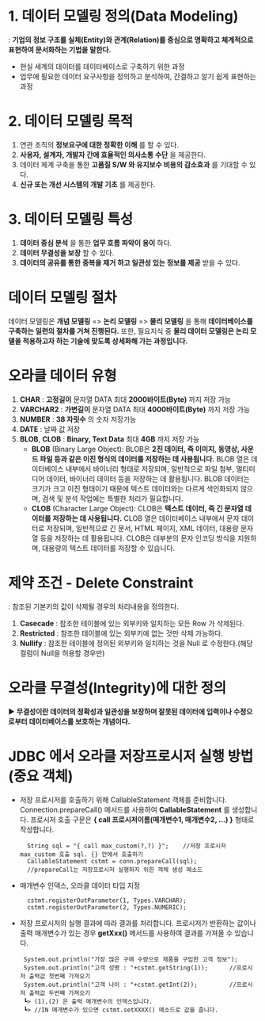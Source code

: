 # 1. 데이터 모델링 정의(Data Modeling)
: **기업의 정보 구조를 실체(Entity)와 관계(Relation)를 중심으로 명확하고 체계적으로 표현하여 문서화하는 기법을 말한다.** 
+ 현실 세계의 데이터를 데이터베이스로 구축하기 위한 과정
+ 업무에 필요한 데이터 요구사항을 정의하고 분석하여, 간결하고 알기 쉽게 표현하는 과정

# 2. 데이터 모델링 목적
1. 연관 조직의 **정보요구에 대한 정확한 이해** 를 할 수 있다.
2. **사용자, 설계자, 개발자 간에 효율적인 의사소통 수단** 을 제공한다.
3. 데이터 체계 구축을 통한 **고품질 S/W 와 유지보수 비용의 감소효과** 를 기대할 수 있다.
4. **신규 또는 개선 시스템의 개발 기초** 를 제공한다.

# 3. 데이터 모델링 특성
1. **데이터 중심 분석** 을 통한 **업무 흐름 파악이 용이** 하다.
2. **데이터 무결성을 보장** 할 수 있다.
3. **데이터의 공유를 통한 중복을 제거 하고 일관성 있는 정보를 제공** 받을 수 있다.

# 데이터 모델링 절차
데이터 모델링은 **개념 모델링** => **논리 모델링** => **물리 모델링** 을 통해 **데이터베이스를 구축하는 일련의 절차를 거쳐 진행된다.** 또한, 필요지식 중 **물리 데이터 모델링은 논리 모델을 적용하고자 하는 기술에 맞도록 상세화해 가는 과정입니다.**

# 오라클 데이터 유형
1. **CHAR** : **고정길이** 문자열 DATA 최대 **2000바이트(Byte)** 까지 저장 가능
2. **VARCHAR2** : **가변길이** 문자열 DATA 최대 **4000바이트(Byte)** 까지 저장 가능
3. **NUMBER** : **38 자릿수** 의 숫자 저장가능
4. **DATE** : 날짜 값 저장
5. **BLOB**, **CLOB** : **Binary, Text Data** 최대 **4GB** 까지 저장 가능
    + **BLOB** (Binary Large Object): BLOB은 **2진 데이터, 즉 이미지, 동영상, 사운드 파일 등과 같은 이진 형식의 데이터를 저장하는 데 사용됩니다.** BLOB 열은 데이터베이스 내부에서 바이너리 형태로 저장되며, 일반적으로 파일 첨부, 멀티미디어 데이터, 바이너리 데이터 등을 저장하는 데 활용됩니다. BLOB 데이터는 크기가 크고 이진 형태이기 때문에 텍스트 데이터와는 다르게 색인화되지 않으며, 검색 및 분석 작업에는 특별한 처리가 필요합니다.
    + **CLOB** (Character Large Object): CLOB은 **텍스트 데이터, 즉 긴 문자열 데이터를 저장하는 데 사용됩니다.** CLOB 열은 데이터베이스 내부에서 문자 데이터로 저장되며, 일반적으로 긴 문서, HTML 페이지, XML 데이터, 대용량 문자열 등을 저장하는 데 활용됩니다. CLOB은 대부분의 문자 인코딩 방식을 지원하며, 대용량의 텍스트 데이터를 저장할 수 있습니다.

# 제약 조건 - Delete Constraint
: 참조된 기본키의 값이 삭제될 경우의 처리내용을 정의한다.
1. **Casecade** : 참조한 테이블에 있는 외부키와 일치하는 모든 Row 가 삭제된다.
2. **Restricted** : 참조한 테이블에 있는 외부키에 없는 것만 삭제 가능하다.
3. **Nullify** : 참조한 테이블에 정의된 외부키와 일치하는 것을 Null 로 수정한다.(해당 컬럼이 Null을 허용할 경우만)

# 오라클 무결성(Integrity)에 대한 정의
▶ **무결성이란 데이터의 정확성과 일관성을 보장하며 잘못된 데이터에 입력이나 수정으로부터 데이터베이스를 보호하는 개념이다.** 

# JDBC 에서 오라클 저장프로시저 실행 방법(중요 객체)
+ 저장 프로시저를 호출하기 위해 CallableStatement 객체를 준비합니다. Connection.prepareCall() 메서드를 사용하여 **CallableStatement** 를 생성합니다. 프로시저 호출 구문은 **{ call 프로시저이름(매개변수1, 매개변수2, ...) }** 형태로 작성합니다.

        String sql = "{ call max_custom(?,?) }";	//저장 프로시저 max_custom 호출 sql. {} 안에서 호출하기
        CallableStatement cstmt = conn.prepareCall(sql);	
	    //prepareCall는 저장프로시저 실행하지 위한 객체 생성 메소드
    
+ 매개변수 인덱스, 오라클 데이터 타입 지정

        cstmt.registerOutParameter(1, Types.VARCHAR);	
	    cstmt.registerOutParameter(2, Types.NUMERIC);

+  저장 프로시저의 실행 결과에 따라 결과를 처리합니다. 프로시저가 반환하는 값이나 출력 매개변수가 있는 경우 **getXxx()** 메서드를 사용하여 결과를 가져올 수 있습니다.

        System.out.println("가장 많은 구매 수량으로 제품을 구입한 고객 정보");
	    System.out.println("고객 성명 : "+cstmt.getString(1));		//프로시저 출력값 첫번째 가져오기
	    System.out.println("고객 나이 : "+cstmt.getInt(2));			//프로시저 출력값 두번째 가져오기
        ┗> (1),(2) 은 출력 매개변수의 인덱스입니다.
        ┗> //IN 매개변수가 있으면 cstmt.setXXXX() 메소드로 값을 줍니다.

